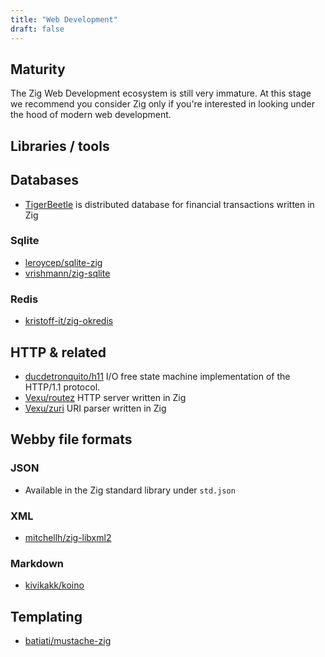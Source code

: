 ```yaml
---
title: "Web Development"
draft: false
---
```


## Maturity
The Zig Web Development ecosystem is still very immature.
At this stage we recommend you consider Zig only if you're interested in 
looking under the hood of modern web development. 


## Libraries / tools


## Databases
- [TigerBeetle](https://tigerbeetle.com) is distributed database for financial transactions written in Zig

### Sqlite
- [leroycep/sqlite-zig](https://github.com/leroycep/sqlite-zig)
- [vrishmann/zig-sqlite](https://github.com/vrischmann/zig-sqlite)

### Redis
- [kristoff-it/zig-okredis](https://github.com/kristoff-it/zig-okredis)

## HTTP & related 
- [ducdetronquito/h11](https://github.com/ducdetronquito/h11) 
   I/O free state machine implementation of the HTTP/1.1 protocol.
- [Vexu/routez](https://github.com/Vexu/routez) 
   HTTP server written in Zig 
- [Vexu/zuri](https://github.com/Vexu/zuri) 
   URI parser written in Zig

## Webby file formats

### JSON
- Available in the Zig standard library under `std.json`

### XML
- [mitchellh/zig-libxml2](https://github.com/mitchellh/zig-libxml2)

### Markdown
- [kivikakk/koino](https://github.com/kivikakk/koino)

## Templating
- [batiati/mustache-zig](https://github.com/batiati/mustache-zig)

